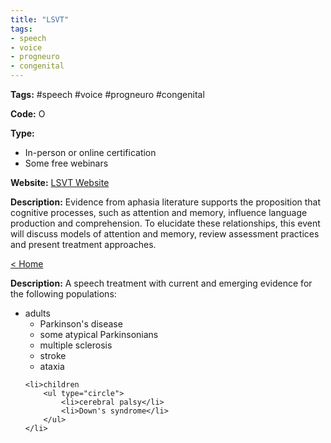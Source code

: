 ```yaml
---
title: "LSVT"
tags:
- speech
- voice
- progneuro
- congenital
---
```


<p><b>Tags:</b> #speech #voice #progneuro #congenital</p>
<p><b>Code:</b> O</p>
<p><b>Type:</b>
<ul type="disc">
<li>In-person or online certification</li>
<li>Some free webinars</li>
</ul>
</p>
<p><b>Website:</b>
<a href="https://www.lsvtglobal.com/LSVTLoud">LSVT Website</a></p>

<p><b>Description:</b>
Evidence from aphasia literature supports the proposition that cognitive processes, such as attention and memory, influence language production and comprehension. To elucidate these relationships, this event will discuss models of attention and memory, review assessment practices and present treatment approaches.</p>

<p><a href="https://speechiegoodies.github.io/CPD-Vault">&lt; Home</a></p>

<p><b>Description:</b>
A speech treatment with current and emerging evidence for the following populations:</p>

<p>

<ul type="disc">
	<li>adults
		<ul type="circle">
			<li>Parkinson's disease</li>
			<li>some atypical Parkinsonians</li>
			<li>multiple sclerosis</li>
			<li>stroke</li>
			<li>ataxia</li>
		</ul>
	</li>
	
	<li>children
		<ul type="circle">
			<li>cerebral palsy</li>
			<li>Down's syndrome</li>
		</ul>
	</li>
</ul>

</p>